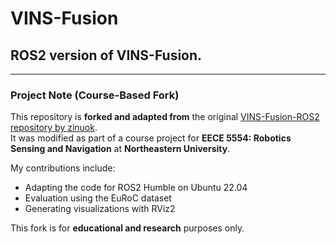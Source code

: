 # VINS-Fusion

## ROS2 version of VINS-Fusion.

---

### Project Note (Course-Based Fork)

This repository is **forked and adapted from** the original [VINS-Fusion-ROS2 repository by zinuok](https://github.com/zinuok/VINS-Fusion-ROS2).  
It was modified as part of a course project for **EECE 5554: Robotics Sensing and Navigation** at **Northeastern University**.

My contributions include:
- Adapting the code for ROS2 Humble on Ubuntu 22.04
- Evaluation using the EuRoC dataset
- Generating visualizations with RViz2

This fork is for **educational and research** purposes only.


